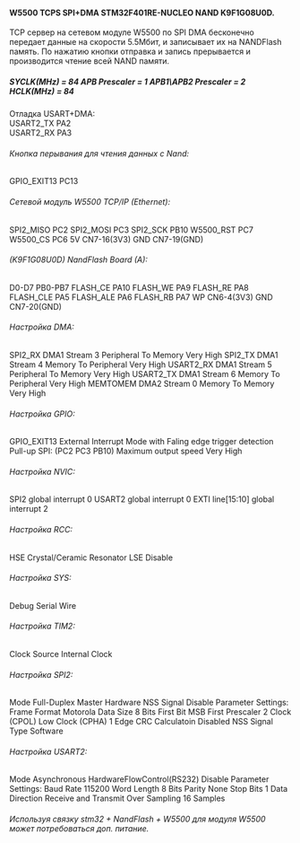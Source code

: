 #### W5500 TCPS SPI+DMA STM32F401RE-NUCLEO NAND K9F1G08U0D.  
TCP сервер на сетевом модуле W5500 по SPI DMA бесконечно передает данные на скорости 5.5Мбит, и записывает их на NANDFlash память. По нажатию кнопки отправка и запись прерывается и производится чтение всей NAND памяти.

##### SYCLK(MHz) = 84  APB Prescaler = 1  APB1\APB2 Prescaler = 2  HCLK(MHz) = 84  
Отладка USART+DMA:  
  USART2_TX      PA2  
  USART2_RX      PA3  

###### Кнопка перывания для чтения данных с Nand:
  GPIO_EXIT13    PC13
###### Сетевой модуль W5500 ТСР/IP (Ethernet):
  SPI2_MISO      PC2
  SPI2_MOSI      PC3
  SPI2_SCK       PB10
  W5500_RST      PC7
  W5500_CS       PC6
  5V             CN7-16(3V3)
  GND            CN7-19(GND)
###### (K9F1G08U0D) NandFlash Board (A):
  D0-D7          PB0-PB7
  FLASH_CE       PA10
  FLASH_WE       PA9
  FLASH_RE       PA8
  FLASH_CLE      PA5
  FLASH_ALE      PA6
  FLASH_RB       PA7
  WP             CN6-4(3V3)
  GND            CN7-20(GND)
###### Настройка DMA:
  SPI2_RX    DMA1 Stream 3  Peripheral To Memory  Very High
  SPI2_TX    DMA1 Stream 4  Memory To Peripheral  Very High
  USART2_RX  DMA1 Stream 5  Peripheral To Memory  Very High
  USART2_TX  DMA1 Stream 6  Memory To Peripheral  Very High
  MEMTOMEM   DMA2 Stream 0  Memory To Memory      Very High
###### Настройка GPIO:
  GPIO_EXIT13  External Interrupt Mode with Faling edge trigger detection  Pull-up
    SPI:
      (PC2 PC3 PB10) Maximum output speed  Very High
###### Настройка NVIC:
  SPI2              global interrupt  0
  USART2            global interrupt  0
  EXTI line[15:10]  global interrupt  2
###### Настройка RCC:
  HSE  Crystal/Ceramic Resonator
  LSE  Disable
###### Настройка SYS:
  Debug  Serial Wire
###### Настройка TIM2:
  Clock Source  Internal Clock
###### Настройка SPI2:
  Mode                  Full-Duplex Master
  Hardware NSS Signal   Disable
    Parameter Settings:
      Frame Format      Motorola
      Data Size         8 Bits
      First Bit         MSB First
      Prescaler         2
      Clock (CPOL)      Low
      Clock (CPHA)      1 Edge
      CRC Calculatoin   Disabled
      NSS Signal Type   Software
###### Настройка USART2:
  Mode                        Asynchronous
  HardwareFlowControl(RS232)  Disable
    Parameter Settings:
      Baud Rate               115200
      Word Length             8 Bits
      Parity                  None
      Stop Bits               1
      Data Direction          Receive and Transmit
      Over Sampling           16 Samples
###### Используя связку stm32 + NandFlash + W5500 для модуля W5500 может потребоваться доп. питание.
